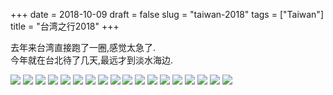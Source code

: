 +++
date = 2018-10-09
draft = false
slug = "taiwan-2018"
tags = ["Taiwan"]
title = "台湾之行2018"
+++

去年来台湾直接跑了一圈,感觉太急了.  
今年就在台北待了几天,最远才到淡水海边.  


![](/images/2018/10/IMG_0724.webp)
![](/images/2018/10/IMG_0748.webp)
![](/images/2018/10/IMG_0778.webp)
![](/images/2018/10/IMG_0781.webp)
![](/images/2018/10/IMG_0782.webp)
![](/images/2018/10/IMG_0783.webp)
![](/images/2018/10/IMG_0784.webp)
![](/images/2018/10/IMG_0793.webp)
![](/images/2018/10/IMG_0805.webp)
![](/images/2018/10/IMG_0806.webp)
![](/images/2018/10/IMG_0808.webp)
![](/images/2018/10/IMG_0809.webp)
![](/images/2018/10/IMG_0810.webp)
![](/images/2018/10/IMG_0811.webp)
![](/images/2018/10/IMG_0812.webp)
![](/images/2018/10/IMG_0813.webp)
![](/images/2018/10/IMG_0814.webp)
![](/images/2018/10/IMG_1330.webp)

